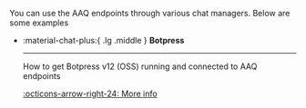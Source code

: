 You can use the AAQ endpoints through various chat managers. Below are some examples

<div class="grid cards" markdown>

-   :material-chat-plus:{ .lg .middle } __Botpress__

    ---

    How to get Botpress v12 (OSS) running and connected to AAQ endpoints

    [:octicons-arrow-right-24: More info](./botpress_v12.md)

</div>
